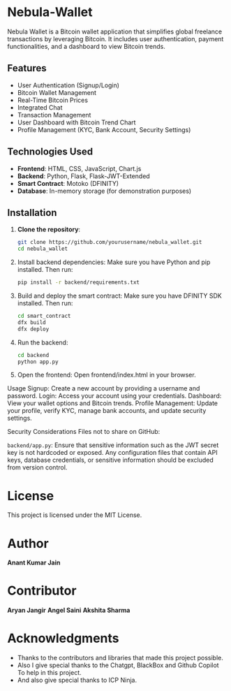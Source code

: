 # Nebula-Wallet

Nebula Wallet is a Bitcoin wallet application that simplifies global freelance transactions by leveraging Bitcoin. It includes user authentication, payment functionalities, and a dashboard to view Bitcoin trends.

## Features

- User Authentication (Signup/Login)
- Bitcoin Wallet Management
- Real-Time Bitcoin Prices
- Integrated Chat
- Transaction Management
- User Dashboard with Bitcoin Trend Chart
- Profile Management (KYC, Bank Account, Security Settings)

## Technologies Used

- **Frontend**: HTML, CSS, JavaScript, Chart.js
- **Backend**: Python, Flask, Flask-JWT-Extended
- **Smart Contract**: Motoko (DFINITY)
- **Database**: In-memory storage (for demonstration purposes)

## Installation

1. **Clone the repository**:
   ```bash
   git clone https://github.com/yourusername/nebula_wallet.git
   cd nebula_wallet

2. Install backend dependencies: Make sure you have Python and pip installed. Then run:
   ```bash 
   pip install -r backend/requirements.txt

3. Build and deploy the smart contract: Make sure you have DFINITY SDK installed. Then run:
   ```bash
   cd smart_contract
   dfx build
   dfx deploy

4. Run the backend:
   ```bash
   cd backend
   python app.py

5. Open the frontend: Open frontend/index.html in your browser.


Usage
Signup: Create a new account by providing a username and password.
Login: Access your account using your credentials.
Dashboard: View your wallet options and Bitcoin trends.
Profile Management: Update your profile, verify KYC, manage bank accounts, and update security settings.

Security Considerations
Files not to share on GitHub:

`backend/app.py`: Ensure that sensitive information such as the JWT secret key is not hardcoded or exposed.
Any configuration files that contain API keys, database credentials, or sensitive information should be excluded from version control.
   
# License
This project is licensed under the MIT License.

# Author
**Anant Kumar Jain**

# Contributor
**Aryan Jangir**
**Angel Saini** 
**Akshita Sharma**

# Acknowledgments
- Thanks to the contributors and libraries that made this project possible.
- Also I give special thanks to the Chatgpt, BlackBox and Github Copilot To help in this project.
- And also give special thanks to ICP Ninja.

